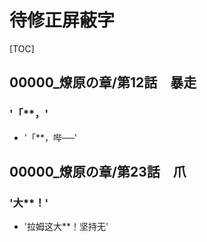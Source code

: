# 待修正屏蔽字

[TOC]

## 00000_燎原の章/第12話　暴走

### '「**，'

- '「**，哔──'


## 00000_燎原の章/第23話　爪

### '大**！'

- '拉姆这大**！坚持无'
